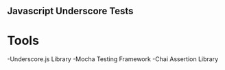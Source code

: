 ## Javascript Underscore Tests

# Tools
-Underscore.js Library
-Mocha Testing Framework
-Chai Assertion Library
